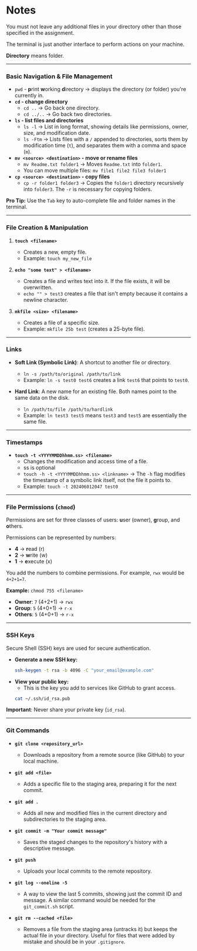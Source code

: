 # Notes

 You must not leave any additional files in your directory other than those specified in the assignment. 

The terminal is just another interface to perform actions on your machine.

**Directory** means folder.

---

### Basic Navigation & File Management

* `pwd` - **p**rint **w**orking **d**irectory -> displays the directory (or folder) you're currently in.
* **`cd` - change directory**
    * `cd ..` -> Go back one directory.
    * `cd ../..` -> Go back two directories.
* **`ls` - list files and directories**
    * `ls -l` -> List in long format, showing details like permissions, owner, size, and modification date.
    *  `ls -Ftm` -> Lists files with a `/` appended to directories, sorts them by modification time (`t`), and separates them with a comma and space (`m`). 
* **`mv <source> <destination>` - move or rename files**
    * `mv Readme.txt folder1` -> Moves `Readme.txt` into `folder1`.
    * You can move multiple files: `mv file1 file2 file3 folder1`
* **`cp <source> <destination>` - copy files**
    * `cp -r folder1 folder3` -> Copies the `folder1` directory recursively into `folder3`. The `-r` is necessary for copying folders.

**Pro Tip:** Use the `Tab` key to auto-complete file and folder names in the terminal.

---

### File Creation & Manipulation

1.  **`touch <filename>`**
    * Creates a new, empty file.
    * Example: `touch my_new_file`

2.  **`echo "some text" > <filename>`**
    * Creates a file and writes text into it. If the file exists, it will be overwritten.
    * `echo "" > test3` creates a file that isn't empty because it contains a newline character.

3.  **`mkfile <size> <filename>`**
    * Creates a file of a specific size.
    * Example: `mkfile 25b test` (creates a 25-byte file).

---

### Links

* **Soft Link (Symbolic Link)**: A shortcut to another file or directory.
    * `ln -s /path/to/original /path/to/link`
    *  Example: `ln -s test0 test6` creates a link `test6` that points to `test0`. 

* **Hard Link**: A new name for an existing file. Both names point to the same data on the disk.
    * `ln /path/to/file /path/to/hardlink`
    *  Example: `ln test3 test5` means `test3` and `test5` are essentially the same file. 

---

### Timestamps

* **`touch -t <YYYYMMDDhhmm.ss> <filename>`**
    * Changes the modification and access time of a file.
    * ss is optional
    * `touch -h -t <YYYYMMDDhhmm.ss> <linkname>` -> The `-h` flag modifies the timestamp of a symbolic link itself, not the file it points to.
    *  Example: `touch -t 202406012047 test0` 

---

### File Permissions (`chmod`)

Permissions are set for three classes of users: **u**ser (owner), **g**roup, and **o**thers.

Permissions can be represented by numbers:
* **4** -> **r**ead (r)
* **2** -> **w**rite (w)
* **1** -> **e**xecute (x)

You add the numbers to combine permissions. For example, `rwx` would be `4+2+1=7`.

**Example:** `chmod 755 <filename>`
* **Owner**: `7` (4+2+1) -> `rwx`
* **Group**: `5` (4+0+1) -> `r-x`
* **Others**: `5` (4+0+1) -> `r-x`

---

### SSH Keys

Secure Shell (SSH) keys are used for secure authentication.

* **Generate a new SSH key:**
    ```bash
    ssh-keygen -t rsa -b 4096 -C "your_email@example.com"
    ```
* **View your public key:**
    *  This is the key you add to services like GitHub to grant access. 
    ```bash
    cat ~/.ssh/id_rsa.pub
    ```
 **Important**: Never share your private key (`id_rsa`). 

---

### Git Commands

* **`git clone <repository_url>`**
    * Downloads a repository from a remote source (like GitHub) to your local machine.

* **`git add <file>`**
    * Adds a specific file to the staging area, preparing it for the next commit.

* **`git add .`**
    * Adds all new and modified files in the current directory and subdirectories to the staging area.

* **`git commit -m "Your commit message"`**
    * Saves the staged changes to the repository's history with a descriptive message.

* **`git push`**
    * Uploads your local commits to the remote repository.

* **`git log --oneline -5`**
    * A way to view the last 5 commits, showing just the commit ID and message.  A similar command would be needed for the `git_commit.sh` script. 

* **`git rm --cached <file>`**
    * Removes a file from the staging area (untracks it) but keeps the actual file in your directory. Useful for files that were added by mistake and should be in your `.gitignore`.
